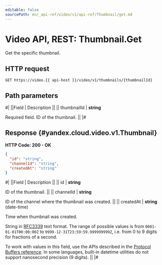 ```yaml
---
editable: false
sourcePath: en/_api-ref/video/v1/api-ref/Thumbnail/get.md
---
```


# Video API, REST: Thumbnail.Get

Get the specific thumbnail.

## HTTP request

```
GET https://video.{{ api-host }}/video/v1/thumbnails/{thumbnailId}
```

## Path parameters

#|
||Field | Description ||
|| thumbnailId | **string**

Required field. ID of the thumbnail. ||
|#

## Response {#yandex.cloud.video.v1.Thumbnail}

**HTTP Code: 200 - OK**

```json
{
  "id": "string",
  "channelId": "string",
  "createdAt": "string"
}
```

#|
||Field | Description ||
|| id | **string**

ID of the thumbnail. ||
|| channelId | **string**

ID of the channel where the thumbnail was created. ||
|| createdAt | **string** (date-time)

Time when thumbnail was created.

String in [RFC3339](https://www.ietf.org/rfc/rfc3339.txt) text format. The range of possible values is from
`0001-01-01T00:00:00Z` to `9999-12-31T23:59:59.999999999Z`, i.e. from 0 to 9 digits for fractions of a second.

To work with values in this field, use the APIs described in the
[Protocol Buffers reference](https://developers.google.com/protocol-buffers/docs/reference/overview).
In some languages, built-in datetime utilities do not support nanosecond precision (9 digits). ||
|#